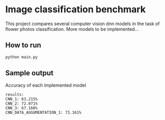 # Image classification benchmark
This project compares several computer vision dnn models in the task of flower photos classification. More models to be implemented...
## How to run
```bash
python main.py
```
## Sample output
Accuracy of each implemented model 
```
results:
CNN_1: 63.215%
CNN_2: 72.071%
CNN_3: 67.166%
CNN_DATA_AUGUMENTATION_1: 73.161%
```